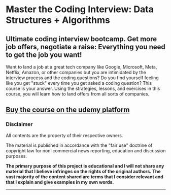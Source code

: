 # Master the Coding Interview: Data Structures + Algorithms

## Ultimate coding interview bootcamp. Get more job offers, negotiate a raise: Everything you need to get the job you want!

Want to land a job at a great tech company like Google, Microsoft, Meta, Netflix, Amazon, or other companies but you are intimidated by the interview process and the coding questions? Do you find yourself feeling like you get "stuck" every time you get asked a coding question? This course is your answer. Using the strategies, lessons, and exercises in this course, you will learn how to land offers from all sorts of companies.

## [Buy the course on the udemy platform](https://www.udemy.com/course/master-the-coding-interview-data-structures-algorithms/)

### Disclaimer

All contents are the property of their respective owners.

The material is published in accordance with the "fair use" doctrine of copyright law for non-commercial news reporting, education and discussion purposes.

**The primary purpose of this project is educational and I will not share any material that I believe infringes on the rights of the original authors. The vast majority of the content shared are terms that I consider relevant and that I explain and give examples in my own words.**

---
